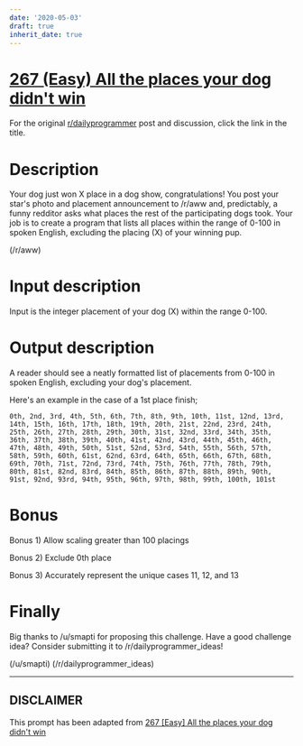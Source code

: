 ```yaml
---
date: '2020-05-03'
draft: true
inherit_date: true
---
```


# [267 (Easy) All the places your dog didn't win](https://www.reddit.com/r/dailyprogrammer/comments/4jom3a/20160516_challenge_267_easy_all_the_places_your/)

For the original [r/dailyprogrammer](https://www.reddit.com/r/dailyprogrammer/) post and discussion, click the link in the title.

# Description
Your dog just won X place in a dog show, congratulations! You post your star's photo and placement announcement to /r/aww and, predictably, a funny redditor asks what places the rest of the participating dogs took. Your job is to create a program that lists all places within the range of 0-100 in spoken English, excluding the placing (X) of your winning pup. 

(/r/aww)
# Input description
Input is the integer placement of your dog (X) within the range 0-100.

# Output description
A reader should see a neatly formatted list of placements from 0-100 in spoken English, excluding your dog's placement. 

Here's an example in the case of a 1st place finish; 


```
0th, 2nd, 3rd, 4th, 5th, 6th, 7th, 8th, 9th, 10th, 11st, 12nd, 13rd, 14th, 15th, 16th, 17th, 18th, 19th, 20th, 21st, 22nd, 23rd, 24th, 25th, 26th, 27th, 28th, 29th, 30th, 31st, 32nd, 33rd, 34th, 35th, 36th, 37th, 38th, 39th, 40th, 41st, 42nd, 43rd, 44th, 45th, 46th, 47th, 48th, 49th, 50th, 51st, 52nd, 53rd, 54th, 55th, 56th, 57th, 58th, 59th, 60th, 61st, 62nd, 63rd, 64th, 65th, 66th, 67th, 68th, 69th, 70th, 71st, 72nd, 73rd, 74th, 75th, 76th, 77th, 78th, 79th, 80th, 81st, 82nd, 83rd, 84th, 85th, 86th, 87th, 88th, 89th, 90th, 91st, 92nd, 93rd, 94th, 95th, 96th, 97th, 98th, 99th, 100th, 101st
```
# Bonus
Bonus 1) Allow scaling greater than 100 placings

Bonus 2) Exclude 0th place

Bonus 3) Accurately represent the unique cases 11, 12, and 13

# Finally
Big thanks to /u/smapti for proposing this challenge. Have a good challenge idea? Consider submitting it to /r/dailyprogrammer_ideas!

(/u/smapti)
(/r/dailyprogrammer_ideas)

----
## **DISCLAIMER**
This prompt has been adapted from [267 [Easy] All the places your dog didn't win](https://www.reddit.com/r/dailyprogrammer/comments/4jom3a/20160516_challenge_267_easy_all_the_places_your/
)
